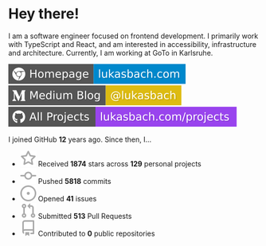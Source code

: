 # Hey there!

I am a software engineer focused on frontend development. I primarily work with TypeScript and React, and am interested in accessibility, infrastructure and architecture. Currently, I am working at GoTo in Karlsruhe.

[![Homepage](./icons/homepage.svg)](https://lukasbach.com)
[![Medium Blog](./icons/medium.svg)](https://medium.com/@lukasbach)
[![My Projects](./icons/projects.svg)](https://lukasbach.com/projects)

I joined GitHub **12** years ago. Since then, I...

- ![](./icons/star.svg) Received **1874** stars across **129** personal projects
- ![](./icons/commit.svg) Pushed **5818** commits
- ![](./icons/issues.svg) Opened **41** issues
- ![](./icons/pr.svg) Submitted **513** Pull Requests
- ![](./icons/repo.svg) Contributed to **0** public repositories
